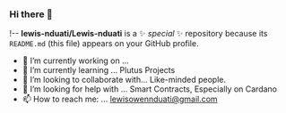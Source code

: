 ### Hi there 👋

!--
**lewis-nduati/Lewis-nduati** is a ✨ _special_ ✨ repository because its `README.md` (this file) appears on your GitHub profile.


- 🔭 I’m currently working on ...
- 🌱 I’m currently learning ... Plutus Projects
- 👯 I’m looking to collaborate with... Like-minded people. 
- 🤔 I’m looking for help with ... Smart Contracts, Especially on Cardano
- 📫 How to reach me: ... lewisowennduati@gmail.com

